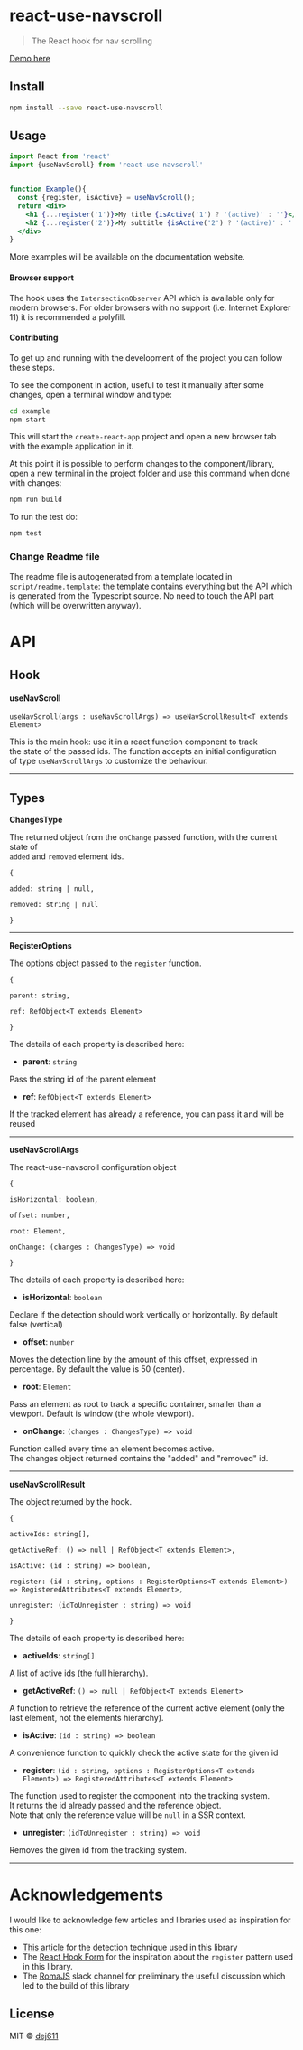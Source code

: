 # react-use-navscroll

> The React hook for nav scrolling

[Demo here](https://dej611.github.io/react-use-navscroll/)


## Install

```bash
npm install --save react-use-navscroll
```

## Usage

```jsx
import React from 'react'
import {useNavScroll} from 'react-use-navscroll'


function Example(){
  const {register, isActive} = useNavScroll();
  return <div>
    <h1 {...register('1')}>My title {isActive('1') ? '(active)' : ''}</h1>
    <h2 {...register('2')}>My subtitle {isActive('2') ? '(active)' : ''}</h2>
  </div>
}
```

More examples will be available on the documentation website.

#### Browser support

The hook uses the `IntersectionObserver` API which is available only for modern browsers. 
For older browsers with no support (i.e. Internet Explorer 11) it is recommended a polyfill.

#### Contributing

To get up and running with the development of the project you can follow these steps.

To see the component in action, useful to test it manually after some changes, open a terminal window and type:

```sh
cd example
npm start
```

This will start the `create-react-app` project and open a new browser tab with the example application in it.

At this point it is possible to perform changes to the component/library, open a new terminal in the project folder and use this command when done with changes:
```sh
npm run build
```

To run the test do:

```sh
npm test
```

### Change Readme file

The readme file is autogenerated from a template located in `script/readme.template`: the template contains everything but the API which is generated from the Typescript source.
No need to touch the API part (which will be overwritten anyway).

# API


## Hook

#### useNavScroll


`useNavScroll(args : useNavScrollArgs) => useNavScrollResult<T extends Element>`

This is the main hook: use it in a react function component to track  
the state of the passed ids. The function accepts an initial configuration  
of type `useNavScrollArgs` to customize the behaviour.



___



## Types

**ChangesType**

The returned object from the `onChange` passed function, with the current state of  
`added` and `removed` element ids.

```
{

added: string | null,

removed: string | null

}
```  



___

**RegisterOptions**

The options object passed to the `register` function.

```
{

parent: string,

ref: RefObject<T extends Element>

}
```  


The details of each property is described here:


* **parent**: `string`  

Pass the string id of the parent element  


* **ref**: `RefObject<T extends Element>`  

If the tracked element has already a reference, you can pass it and will be reused


___

**useNavScrollArgs**

The react-use-navscroll configuration object

```
{

isHorizontal: boolean,

offset: number,

root: Element,

onChange: (changes : ChangesType) => void

}
```  


The details of each property is described here:


* **isHorizontal**: `boolean`  

Declare if the detection should work vertically or horizontally. By default false (vertical)  


* **offset**: `number`  

Moves the detection line by the amount of this offset, expressed in percentage. By default the value is 50 (center).  


* **root**: `Element`  

Pass an element as root to track a specific container, smaller than a viewport. Default is window (the whole viewport).  


* **onChange**: `(changes : ChangesType) => void`


Function called every time an element becomes active.  
The changes object returned contains the "added" and "removed" id.


___

**useNavScrollResult**

The object returned by the hook.

```
{

activeIds: string[],

getActiveRef: () => null | RefObject<T extends Element>,

isActive: (id : string) => boolean,

register: (id : string, options : RegisterOptions<T extends Element>) => RegisteredAttributes<T extends Element>,

unregister: (idToUnregister : string) => void

}
```  


The details of each property is described here:


* **activeIds**: `string[]`  

A list of active ids (the full hierarchy).  


* **getActiveRef**: `() => null | RefObject<T extends Element>`


A function to retrieve the reference of the current active element (only the last element, not the elements hierarchy).  


* **isActive**: `(id : string) => boolean`


A convenience function to quickly check the active state for the given id  


* **register**: `(id : string, options : RegisterOptions<T extends Element>) => RegisteredAttributes<T extends Element>`


The function used to register the component into the tracking system.  
It returns the id already passed and the reference object.  
Note that only the reference value will be `null` in a SSR context.  


* **unregister**: `(idToUnregister : string) => void`


Removes the given id from the tracking system.



___





# Acknowledgements

I would like to acknowledge few articles and libraries used as inspiration for this one:

* [This article](https://dev.to/maciekgrzybek/create-section-navigation-with-react-and-intersection-observer-fg0) for the detection technique used in this library
* The [React Hook Form](https://react-hook-form.com/) for the inspiration about the `register` pattern used in this library.
* The [RomaJS](http://romajs.org/) slack channel for preliminary the useful discussion which led to the build of this library

## License

MIT © [dej611](https://github.com/dej611)
